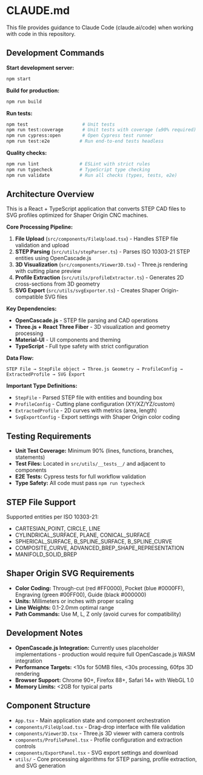 # CLAUDE.md

This file provides guidance to Claude Code (claude.ai/code) when working with code in this repository.

## Development Commands

**Start development server:**
```bash
npm start
```

**Build for production:**
```bash
npm run build
```

**Run tests:**
```bash
npm test                    # Unit tests
npm run test:coverage       # Unit tests with coverage (≥90% required)
npm run cypress:open        # Open Cypress test runner
npm run test:e2e           # Run end-to-end tests headless
```

**Quality checks:**
```bash
npm run lint               # ESLint with strict rules
npm run typecheck          # TypeScript type checking
npm run validate           # Run all checks (types, tests, e2e)
```

## Architecture Overview

This is a React + TypeScript application that converts STEP CAD files to SVG profiles optimized for Shaper Origin CNC machines.

**Core Processing Pipeline:**
1. **File Upload** (`src/components/FileUpload.tsx`) - Handles STEP file validation and upload
2. **STEP Parsing** (`src/utils/stepParser.ts`) - Parses ISO 10303-21 STEP entities using OpenCascade.js
3. **3D Visualization** (`src/components/Viewer3D.tsx`) - Three.js rendering with cutting plane preview
4. **Profile Extraction** (`src/utils/profileExtractor.ts`) - Generates 2D cross-sections from 3D geometry
5. **SVG Export** (`src/utils/svgExporter.ts`) - Creates Shaper Origin-compatible SVG files

**Key Dependencies:**
- **OpenCascade.js** - STEP file parsing and CAD operations
- **Three.js + React Three Fiber** - 3D visualization and geometry processing
- **Material-UI** - UI components and theming
- **TypeScript** - Full type safety with strict configuration

**Data Flow:**
```
STEP File → StepFile object → Three.js Geometry → ProfileConfig → ExtractedProfile → SVG Export
```

**Important Type Definitions:**
- `StepFile` - Parsed STEP file with entities and bounding box
- `ProfileConfig` - Cutting plane configuration (XY/XZ/YZ/custom)
- `ExtractedProfile` - 2D curves with metrics (area, length)
- `SvgExportConfig` - Export settings with Shaper Origin color coding

## Testing Requirements

- **Unit Test Coverage:** Minimum 90% (lines, functions, branches, statements)
- **Test Files:** Located in `src/utils/__tests__/` and adjacent to components
- **E2E Tests:** Cypress tests for full workflow validation
- **Type Safety:** All code must pass `npm run typecheck`

## STEP File Support

Supported entities per ISO 10303-21:
- CARTESIAN_POINT, CIRCLE, LINE
- CYLINDRICAL_SURFACE, PLANE, CONICAL_SURFACE  
- SPHERICAL_SURFACE, B_SPLINE_SURFACE, B_SPLINE_CURVE
- COMPOSITE_CURVE, ADVANCED_BREP_SHAPE_REPRESENTATION
- MANIFOLD_SOLID_BREP

## Shaper Origin SVG Requirements

- **Color Coding:** Through-cut (red #FF0000), Pocket (blue #0000FF), Engraving (green #00FF00), Guide (black #000000)
- **Units:** Millimeters or inches with proper scaling
- **Line Weights:** 0.1-2.0mm optimal range
- **Path Commands:** Use M, L, Z only (avoid curves for compatibility)

## Development Notes

- **OpenCascade.js Integration:** Currently uses placeholder implementations - production would require full OpenCascade.js WASM integration
- **Performance Targets:** <10s for 50MB files, <30s processing, 60fps 3D rendering
- **Browser Support:** Chrome 90+, Firefox 88+, Safari 14+ with WebGL 1.0
- **Memory Limits:** <2GB for typical parts

## Component Structure

- `App.tsx` - Main application state and component orchestration
- `components/FileUpload.tsx` - Drag-drop interface with file validation
- `components/Viewer3D.tsx` - Three.js 3D viewer with camera controls
- `components/ProfilePanel.tsx` - Profile configuration and extraction controls
- `components/ExportPanel.tsx` - SVG export settings and download
- `utils/` - Core processing algorithms for STEP parsing, profile extraction, and SVG generation